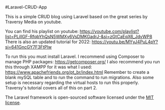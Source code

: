 #Laravel-CRUD-App

This is a simple CRUD blog using Laravel based on the great series by Traversy Media on youtube.

You can find his playlist on youtube: https://youtube.com/playlist?list=PLillGF-RfqbYhQsN5WMXy6VsDMKGadrJ-&si=zGtCaEqX6_JdvWP8
There is also an updated tutorial for 2022: https://youtu.be/MYyJ4PuL4pY?si=641GncGY7F3FtPlw

To run this you must install Laravel. I recommend using Composer to manage PHP packages: https://getcomposer.org/
I also recommend you run this through XAMPP for it was what I used: https://www.apachefriends.org/pt_br/index.html
Remember to create a blank mySQL table and to run the command to run migrations. Also some setup is necessary regarding the virtual hosts to run this properly. Traversy's tutorial covers all of this on part 2.


The Laravel framework is open-sourced software licensed under the [MIT license](https://opensource.org/licenses/MIT).
